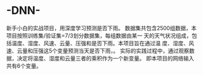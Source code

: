 # -DNN-
新手小白的实战项目，用深度学习预测是否下雨。
数据集共包含2500组数据，本项目按照训练集/验证集=7/3划分数据集，每组数据由某一
天的天气状况组成，包括温度、湿度、风速、云量、压强和是否下雨。本项目旨在通过温
度、湿度、风速、云量和压强这5个变量预测当天是否下雨，。
实际的实践过程中，通过观察数据，决定将温度、湿度和云量三者的乘积作为一个新变量。
即本项目的网络输入共有6个变量。





